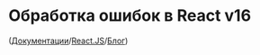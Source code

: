 # Обработка ошибок в React v16

([Документации](../../Readme.md)/[React.JS](../Readme__react.md)/[Блог](../blog.md))